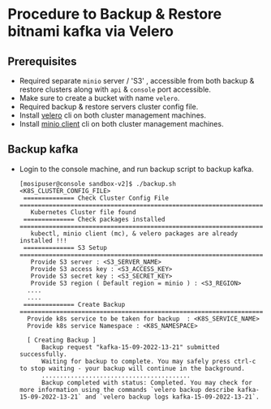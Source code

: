 # Procedure to Backup & Restore bitnami kafka via Velero

## Prerequisites
* Required separate `minio` server / 'S3' , accessible from both backup & restore clusters along with `api` & `console` port accessible.
* Make sure to create a bucket with name `velero`.
* Required backup & restore servers cluster config file.
* Install [velero](https://velero.io/docs/v1.9/basic-install/#install-the-cli) cli on both cluster management machines.
* Install [minio client](https://docs.min.io/docs/minio-client-quickstart-guide.html) cli on both cluster management machines.

## Backup kafka
* Login to the console machine, and run backup script to backup kafka.
  ```
  [mosipuser@console sandbox-v2]$ ./backup.sh <K8S_CLUSTER_CONFIG_FILE>
   ============== Check Cluster Config File ==========================================================================================================
     Kubernetes Cluster file found 
   ============== Check packages installed ===========================================================================================================
     kubectl, minio client (mc), & velero packages are already installed !!! 
   ============== S3 Setup ===========================================================================================================================
     Provide S3 server : <S3_SERVER_NAME>
     Provide S3 access key : <S3_ACCESS_KEY>
     Provide S3 secret key : <S3_SECRET_KEY>
     Provide S3 region ( Default region = minio ) : <S3_REGION>
    ....
    ....
   ============== Create Backup ======================================================================================================================
    Provide k8s service to be taken for backup  : <K8S_SERVICE_NAME>
    Provide k8s service Namespace : <K8S_NAMESPACE>

    [ Creating Backup ] 
        Backup request "kafka-15-09-2022-13-21" submitted successfully.
        Waiting for backup to complete. You may safely press ctrl-c to stop waiting - your backup will continue in the background.
        .........................................
        Backup completed with status: Completed. You may check for more information using the commands `velero backup describe kafka-15-09-2022-13-21` and `velero backup logs kafka-15-09-2022-13-21`.
  ```